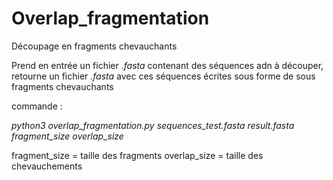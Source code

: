 # Overlap_fragmentation

Découpage en fragments chevauchants

Prend en entrée un fichier *.fasta* contenant des séquences adn à découper, 
retourne un fichier *.fasta* avec ces séquences écrites sous forme de sous fragments chevauchants

commande :

*python3 overlap_fragmentation.py sequences_test.fasta result.fasta fragment_size overlap_size*

fragment_size = taille des fragments
overlap_size = taille des chevauchements
